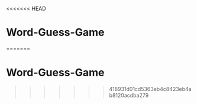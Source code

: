 <<<<<<< HEAD
# Word-Guess-Game
=======
# Word-Guess-Game
>>>>>>> 418931d01cd5363eb4c8423eb4ab8120acdba279
